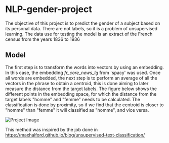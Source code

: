 # NLP-gender-project
The objective of this project is to predict the gender of a subject based on its personal data. There are not labels, so it is a problem of unsupervised learning. The data use for testing the model is an extract of the French census from the years 1836 to 1936

##  Model
The first step is to transform the words into vectors by using an embedding. In this case, the embedding 
*fr\_core\_news\_lg* from `spacy' was used. Once all words are embedded, the next step is to perform an average 
of all the vectors in the phrase to obtain a centroid, this is done aiming to later measure the distance 
from the target labels. The figure below shows the different points in the 
embedding space, for which the distance from the target labels "homme" and "femme" needs to be calculated. 
The classification is done by proximity, so if we find that the centroid is closer to "homme" than "femme" 
it will classified as "homme", and vice versa. 

![Project Image](data_S3.png)

This method was inspired by the job done in https://maxhalford.github.io/blog/unsupervised-text-classification/
